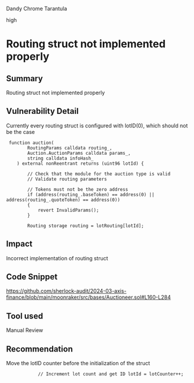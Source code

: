 Dandy Chrome Tarantula

high

# Routing struct not implemented properly

## Summary

Routing struct not implemented properly

## Vulnerability Detail

Currently every routing struct is configured with lotID(0), which should not be the case

```solidity
 function auction(
        RoutingParams calldata routing_,
        Auction.AuctionParams calldata params_,
        string calldata infoHash_
    ) external nonReentrant returns (uint96 lotId) {

        // Check that the module for the auction type is valid
        // Validate routing parameters

        // Tokens must not be the zero address
        if (address(routing_.baseToken) == address(0) || address(routing_.quoteToken) == address(0))
        {
            revert InvalidParams();
        }

        Routing storage routing = lotRouting[lotId];
```

## Impact

Incorrect implementation of routing struct

## Code Snippet

https://github.com/sherlock-audit/2024-03-axis-finance/blob/main/moonraker/src/bases/Auctioneer.sol#L160-L284

## Tool used

Manual Review

## Recommendation

Move the lotID counter before the initialization of the struct

`            // Increment lot count and get ID
            lotId = lotCounter++;`
